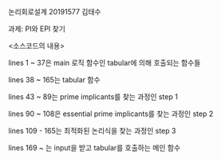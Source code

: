 논리회로설계 20191577 김태수


과제: PI와 EPI 찾기


<소스코드의 내용>

lines 1 ~ 37은 main 로직 함수인 tabular에 의해 호출되는 함수들

lines 38 ~ 165는 tabular 함수

lines 43 ~ 89는 prime implicants를 찾는 과정인 step 1

lines 90 ~ 108은 essential prime implicants를 찾는 과정인 step 2

lines 109 - 165는 최적화된 논리식을 찾는 과정인 step 3

lines 169 ~ 는 input을 받고 tabular를 호출하는 메인 함수
